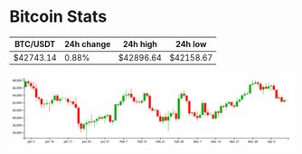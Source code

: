 # Bitcoin Stats

BTC/USDT|24h change|24h high|24h low|
|---|---|---|---|
|$42743.14|0.88%|$42896.64|$42158.67|

<img src="./chart.svg">
